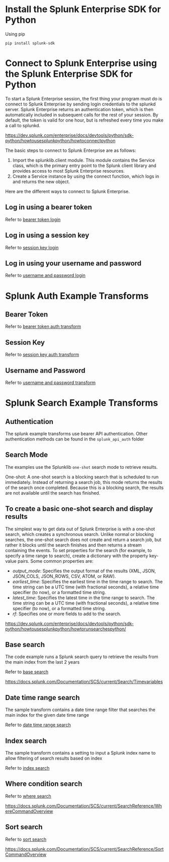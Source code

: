 # Install the Splunk Enterprise SDK for Python

Using pip

```
pip install splunk-sdk 
```

# Connect to Splunk Enterprise using the Splunk Enterprise SDK for Python

To start a Splunk Enterprise session, the first thing your program must do is connect to Splunk Enterprise by sending login credentials to the splunkd server. 
Splunk Enterprise returns an authentication token, which is then automatically included in subsequent calls for the rest of your session. By default, the token is valid for one hour, but is refreshed every time you make a call to splunkd.


https://dev.splunk.com/enterprise/docs/devtools/python/sdk-python/howtousesplunkpython/howtoconnectpython

The basic steps to connect to Splunk Enterprise are as follows:

1. Import the splunklib.client module. This module contains the Service class, which is the primary entry point to the Splunk client library and provides access to most Splunk Enterprise resources.
2. Create a Service instance by using the connect function, which logs in and returns the new object.


Here are the different ways to connect to Splunk Enterprise.

## Log in using a bearer token

Refer to [bearer token login](\splunk_api_auth\bearer_token.py)

## Log in using a session key

Refer to [session key login](\splunk_api_auth\session_key.py)

## Log in using your username and password

Refer to [username and password login](\splunk_api_auth\username_password.py)


# Splunk Auth Example Transforms

## Bearer Token
Refer to [bearer token auth transform](\transforms\BearerTokenAuth.py)

## Session Key
Refer to [session key auth transform](\transforms\SessionKeyAuth.py)

## Username and Password
Refer to [username and password transform](\transforms\UsernamePasswordAuth.py)

# Splunk Search Example Transforms

## Authentication
The splunk example transforms use bearer API authentication.
Other authentication methods can be found in the `splunk_api_auth` folder

## Search Mode
The examples use the Splunklib `one-shot` search mode to retrieve results.

One-shot: A one-shot search is a blocking search that is scheduled to run immediately. Instead of returning a search job, this mode returns the results of the search once completed. Because this is a blocking search, the results are not available until the search has finished.

## To create a basic one-shot search and display results
The simplest way to get data out of Splunk Enterprise is with a one-shot search, which creates a synchronous search. Unlike normal or blocking searches, the one-shot search does not create and return a search job, but rather it blocks until the search finishes and then returns a stream containing the events. To set properties for the search (for example, to specify a time range to search), create a dictionary with the property key-value pairs. Some common properties are:

- _output_mode_: Specifies the output format of the results (XML, JSON, JSON_COLS, JSON_ROWS, CSV, ATOM, or RAW).
- _earliest_time_: Specifies the earliest time in the time range to search. The time string can be a UTC time (with fractional seconds), a relative time specifier (to now), or a formatted time string.
- _latest_time_: Specifies the latest time in the time range to search. The time string can be a UTC time (with fractional seconds), a relative time specifier (to now), or a formatted time string.
- _rf_: Specifies one or more fields to add to the search.

https://dev.splunk.com/enterprise/docs/devtools/python/sdk-python/howtousesplunkpython/howtorunsearchespython/

## Base search

The code example runs a Splunk search query to retrieve the results from the main index from the last 2 years

Refer to [base search](\transforms\BaseSearch.py)

https://docs.splunk.com/Documentation/SCS/current/Search/Timevariables


## Date time range search

The sample transform contains a date time range filter that searches the main index for the given date time range

Refer to [date time range search](\transforms\DateTimeSearch.py)


## Index search

The sample transform contains a setting to input a Splunk index name to allow filtering of search results based on index

Refer to [index search](\transforms\IndexSearch.py)


## Where condition search


Refer to [where search](\transforms\WhereSearch.py)

https://docs.splunk.com/Documentation/SCS/current/SearchReference/WhereCommandOverview


## Sort search

Refer to [sort search](\transforms\SortSearch.py)

https://docs.splunk.com/Documentation/SCS/current/SearchReference/SortCommandOverview